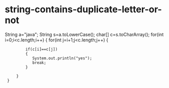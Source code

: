 # string-contains-duplicate-letter-or-not

 String a="java";
     String s=a.toLowerCase();
     char[] c=s.toCharArray();
     for(int i=0;i<c.length;i++)
     {
         for(int j=i+1;j<c.length;j++)
         {

             if(c[i]==c[j])
             {
                System.out.println("yes");
                break;
             }
            
         }
     }

